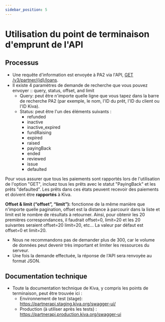 ```yaml
---
sidebar_position: 5
---
```


# Utilisation du point de terminaison d'emprunt de l'API


## Processus
* Une requête d'information est envoyée à PA2 via l'API, [GET /v3/partner/{id}/loans](https://partner-api-stage.kiva.org/swagger-ui/#/partners/loansRouteUsingGET).
* Il existe 4 paramètres de demande de recherche que vous pouvez envoyer :: query, status, offset, and limit
  * Query: peut être n'importe quelle ligne que vous tapez dans la barre de recherche PA2 (par exemple, le nom, l'ID du prêt, l'ID du client ou l'ID Kiva).
  * Status:  peut être l'un des éléments suivants :
    * refunded
    * inactive
    * inactive_expired
    * fundRaising
    * expired
    * raised
    * payingBack
    * ended
    * reviewed
    * issue
    * defaulted  

Pour vous assurer que tous les paiements sont rapportés lors de l'utilisation de l'option "GET", incluez tous les prêts avec le statut "PayingBack" et les prêts "defaulted". Les prêts dans ces états peuvent recevoir des paiements et doivent être **rapportés** à Kiva.

**Offset & limit (“offset”, “limit”):** fonctionne de la même manière que n'importe quelle pagination, offset est la distance à parcourir dans la liste et limit est le nombre de résultats à retourner. Ainsi, pour obtenir les 20 premières correspondances, il faudrait offset=0, limit=20 et les 20 suivantes seraient offset=20 limit=20, etc...  La valeur par défaut est offset=0 et limit=20.
* Nous ne recommandons pas de demander plus de 300, car le volume de données peut devenir très important et limiter les ressources du serveur.
* Une fois la demande effectuée, la réponse de l'API sera renvoyée au format JSON.

## Documentation technique
* Toute la documentation technique de Kiva, y compris les points de terminaison, peut être trouvée ici :
  * Environnement de test (stage): https://partnerapi.staging.kiva.org/swagger-ui/
  * Production (à utiliser après les tests) : https://partnerapi.production.kiva.org/swagger-ui